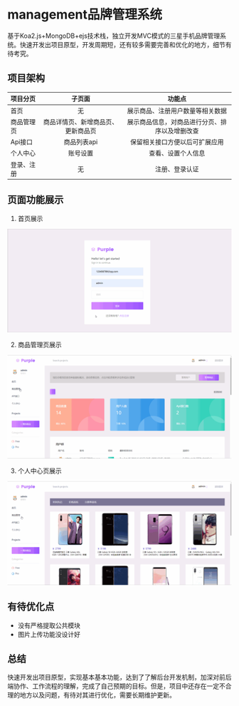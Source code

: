 # management品牌管理系统
基于Koa2.js+MongoDB+ejs技术栈，独立开发MVC模式的三星手机品牌管理系统。快速开发出项目原型，开发周期短，还有较多需要完善和优化的地方，细节有待考究。

## 项目架构

项目分页|子页面|功能点
:---|:---:|:---:
首页|无|展示商品、注册用户数量等相关数据
商品管理页|商品详情页、新增商品页、更新商品页|展示商品信息，对商品进行分页、排序以及增删改查
Api接口|商品列表api|保留相关接口方便以后可扩展应用
个人中心|账号设置|查看、设置个人信息
登录、注册|无|注册、登录认证

## 页面功能展示
1. 首页展示

![首页展示](./public/images/markdowm/index.gif "首页")

2. 商品管理页展示

![商品管理页展示](./public/images/markdowm/shop.gif "商品管理页")

3. 个人中心页展示

![个人中心页展示](./public/images/markdowm/user.gif "个人中心页")

## 有待优化点
* 没有严格提取公共模块
* 图片上传功能没设计好

## 总结
快速开发出项目原型，实现基本基本功能，达到了了解后台开发机制，加深对前后端协作、工作流程的理解，完成了自己预期的目标。但是，项目中还存在一定不合理的地方以及问题，有待对其进行优化，需要长期维护更新。

